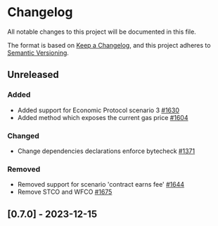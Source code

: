 # Changelog

All notable changes to this project will be documented in this file.

The format is based on [Keep a Changelog](https://keepachangelog.com/en/1.0.0/),
and this project adheres to [Semantic Versioning](https://semver.org/spec/v2.0.0.html).

## Unreleased

### Added

- Added support for Economic Protocol scenario 3 [#1630]
- Added method which exposes the current gas price [#1604]

### Changed

- Change dependencies declarations enforce bytecheck [#1371]

### Removed

- Removed support for scenario 'contract earns fee' [#1644]
- Remove STCO and WFCO [#1675]

## [0.7.0] - 2023-12-15

[#1644]: https://github.com/dusk-network/rusk/issues/1644
[#1630]: https://github.com/dusk-network/rusk/issues/1630
[#1604]: https://github.com/dusk-network/rusk/issues/1604
[#1675]: https://github.com/dusk-network/rusk/issues/1675
[#1371]: https://github.com/dusk-network/rusk/issues/1371
